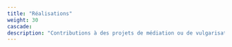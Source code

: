 ```yaml
---
title: "Réalisations"
weight: 30
cascade:
description: "Contributions à des projets de médiation ou de vulgarisation scientifique et articles écrits en dehors de ce site"
---
```


